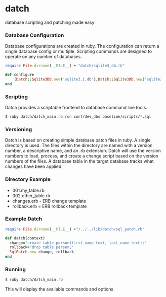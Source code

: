 datch
=====

database scripting and patching made easy

### Database Configuration
Database configurations are created in ruby. The configuration can return a single database config or multiple. Scripting commands
are designed to operate on any number of databases.

```ruby
require File.dirname(__FILE__) + "datch/sqlite3_db.rb"

def configure
    [Datch::Sqlite3Db.new('sqlite3.1.db'),Datch::Sqlite3Db.new('sqlite3.2.db')]
end
```

### Scripting

Datch provides a scriptable frontend to database command line tools.

```bash
$ ruby datch/datch_main.rb run conf/dev_dbs baseline/scripts/*.sql
```

### Versioning

Datch is based on creating simple database patch files in ruby. A single directory is used. The files within the directory are
 named with a version number, a descriptive name, and an .rb extension. Datch will use the version numbers to load, process, and create
 a change script based on the version numbers of the files. A database table in the target database tracks what changes have been applied.

### Directory Example

* 001.my_table.rb
* 002.other_table.rb
* changes.erb - ERB change template
* rollback.erb = ERB rollback template

### Example Datch

```ruby
require File.dirname(__FILE__) +"/../../lib/datch/sql_patch.rb"

def datch(context)
  change="create table person(first_name text, last_name text);"
  rollback="drop table person;"
  SqlPatch.new change, rollback
end
```

### Running

```bash
$ ruby datch/datch_main.rb
```

This will display the available commands and options.